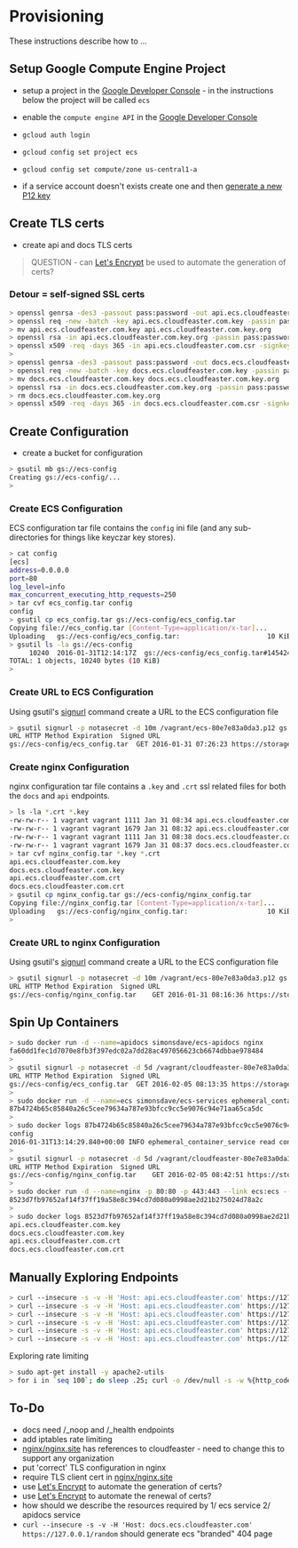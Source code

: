 # Provisioning

These instructions describe how to ...

## Setup Google Compute Engine Project

* setup a project in the
[Google Developer Console](https://console.developers.google.com/project) - in
the instructions below the project will be called ```ecs```

* enable the ```compute engine API``` in
the [Google Developer Console](https://console.developers.google.com/project)

* ```gcloud auth login```

* ```gcloud config set project ecs```

* ```gcloud config set compute/zone us-central1-a```

* if a service account doesn't exists create one and
then [generate a new P12 key](https://cloud.google.com/storage/docs/authentication?hl=en#generating-a-private-key)

## Create TLS certs

* create api and docs TLS certs

> QUESTION - can [Let's Encrypt](https://letsencrypt.org/) be used to automate the
> generation of certs?

### Detour = self-signed SSL certs

```bash
> openssl genrsa -des3 -passout pass:password -out api.ecs.cloudfeaster.com.key 2048
> openssl req -new -batch -key api.ecs.cloudfeaster.com.key -passin pass:password -out api.ecs.cloudfeaster.com.csr
> mv api.ecs.cloudfeaster.com.key api.ecs.cloudfeaster.com.key.org
> openssl rsa -in api.ecs.cloudfeaster.com.key.org -passin pass:password -out api.ecs.cloudfeaster.com.key
> openssl x509 -req -days 365 -in api.ecs.cloudfeaster.com.csr -signkey api.ecs.cloudfeaster.com.key -out api.ecs.cloudfeaster.com.crt
>
> openssl genrsa -des3 -passout pass:password -out docs.ecs.cloudfeaster.com.key 2048
> openssl req -new -batch -key docs.ecs.cloudfeaster.com.key -passin pass:password -out docs.ecs.cloudfeaster.com.csr
> mv docs.ecs.cloudfeaster.com.key docs.ecs.cloudfeaster.com.key.org
> openssl rsa -in docs.ecs.cloudfeaster.com.key.org -passin pass:password -out docs.ecs.cloudfeaster.com.key
> rm docs.ecs.cloudfeaster.com.key.org
> openssl x509 -req -days 365 -in docs.ecs.cloudfeaster.com.csr -signkey docs.ecs.cloudfeaster.com.key -out docs.ecs.cloudfeaster.com.crt
```

## Create Configuration

* create a bucket for configuration

```bash
> gsutil mb gs://ecs-config
Creating gs://ecs-config/...
>
```

### Create ECS Configuration

ECS configuration tar file contains the ```config``` ini file
(and any sub-directories for things like keyczar key stores).


```bash
> cat config
[ecs]
address=0.0.0.0
port=80
log_level=info
max_concurrent_executing_http_requests=250
> tar cvf ecs_config.tar config
config
> gsutil cp ecs_config.tar gs://ecs-config/ecs_config.tar
Copying file://ecs_config.tar [Content-Type=application/x-tar]...
Uploading   gs://ecs-config/ecs_config.tar:                      10 KiB/10 KiB
> gsutil ls -la gs://ecs-config
     10240  2016-01-31T12:14:17Z  gs://ecs-config/ecs_config.tar#1454242458009000  metageneration=1
TOTAL: 1 objects, 10240 bytes (10 KiB)
>
```

### Create URL to ECS Configuration

Using gsutil's [signurl](https://cloud.google.com/storage/docs/gsutil/commands/signurl)
command create a URL to the ECS configuration file

```bash
> gsutil signurl -p notasecret -d 10m /vagrant/ecs-80e7e83a0da3.p12 gs://ecs-config/ecs_config.tar
URL HTTP Method Expiration  Signed URL
gs://ecs-config/ecs_config.tar  GET 2016-01-31 07:26:23 https://storage.googleapis.com/ecs-config/ecs_config.tar?GoogleAccessId=656919253436-u9d6m6bgqampj6ojgvpaso04kas424nj@developer.gserviceaccount.com&Expires=1454243183&Signature=isqxs%2B8eWTESs9Qx8OVpxzm06PBtKY69s8%2F4uvlWtfsbGwUvMubsOO4b7v2v1e7ojD2EATPpyXz9z0m%2FZKk1HVfBtD0I7XheUuTPAZiahsM7STx6s8kDIdbttGKjw2ZKndryvKuOjHOTKzRI82yvQtXjj9fwj5bG3YSUlX4qeXRMaseBwNdsa%2B%2FwGmq3ZUO515g1G47uKv4v%2FMBDFIZk4o5FcK8%2BYxH%2F4miDs7ly8aetCyTJjHk%2FOzViWj6qESpwkEKzGrj51MjGwD6bJaRg4c5rtb6VHAJYSMhp9RDawHc%2F9nLGEFPTyTj0btjl0q9DHgsAzitneCGGYjmkWiIwVQ%3D%3D
```

### Create nginx Configuration

nginx configuration tar file contains a ```.key``` and ```.crt``` ssl related files
for both the ```docs``` and ```api``` endpoints.

```bash
> ls -la *.crt *.key
-rw-rw-r-- 1 vagrant vagrant 1111 Jan 31 08:34 api.ecs.cloudfeaster.com.crt
-rw-rw-r-- 1 vagrant vagrant 1679 Jan 31 08:32 api.ecs.cloudfeaster.com.key
-rw-rw-r-- 1 vagrant vagrant 1111 Jan 31 08:38 docs.ecs.cloudfeaster.com.crt
-rw-rw-r-- 1 vagrant vagrant 1679 Jan 31 08:37 docs.ecs.cloudfeaster.com.key
> tar cvf nginx_config.tar *.key *.crt
api.ecs.cloudfeaster.com.key
docs.ecs.cloudfeaster.com.key
api.ecs.cloudfeaster.com.crt
docs.ecs.cloudfeaster.com.crt
> gsutil cp nginx_config.tar gs://ecs-config/nginx_config.tar
Copying file://nginx_config.tar [Content-Type=application/x-tar]...
Uploading   gs://ecs-config/nginx_config.tar:                    10 KiB/10 KiB
> 
```

### Create URL to nginx Configuration

Using gsutil's [signurl](https://cloud.google.com/storage/docs/gsutil/commands/signurl)
command create a URL to the ECS configuration file

```bash
> gsutil signurl -p notasecret -d 10m /vagrant/ecs-80e7e83a0da3.p12 gs://ecs-config/nginx_config.tar
URL HTTP Method Expiration  Signed URL
gs://ecs-config/nginx_config.tar    GET 2016-01-31 08:16:36 https://storage.googleapis.com/ecs-config/nginx_config.tar?GoogleAccessId=656919253436-u9d6m6bgqampj6ojgvpaso04kas424nj@developer.gserviceaccount.com&Expires=1454246196&Signature=YpirLJL7SF7JmOQktdRLDbYO%2Bs8CbXRLl%2BeML%2B2eTb2LBDKjp4qs%2FfI2%2B534puJhTK%2BLPsr2FaT1fBvF0jB0csnXMKsH3AZZoNI70hlImNKQGtOqnqIw633curNfVntj8J8jPjZA5%2BxCAhxAUL4ZTFaalNdZK59qp5D60A7LeB2ykyeZr5ml%2BKXwz9OW0UtQNTzcAQK7uV8NRSWi7Cc0xuBM0X0qOPMOAT%2FPrCwY3Npt3VmE45QfNCnMNDYxY8LkRBg1knsaGqT9UGke4P%2Bwj7f8f%2BEMNq4ORXZtsUxLkTIfG9qgktvczDeZB4uXLyv%2B9FadguU6Fg456ygt9CeauQ%3D%3D
```

## Spin Up Containers

```bash
> sudo docker run -d --name=apidocs simonsdave/ecs-apidocs nginx
fa60dd1fec1d7070e8fb3f397edc02a7dd28ac497056623cb6674dbbae978484
>
> gsutil signurl -p notasecret -d 5d /vagrant/cloudfeaster-80e7e83a0da3.p12 gs://ecs-config/ecs_config.tar
URL HTTP Method Expiration  Signed URL
gs://ecs-config/ecs_config.tar  GET 2016-02-05 08:13:35 https://storage.googleapis.com/ecs-config/ecs_config.tar?GoogleAccessId=656919253436-u9d6m6bgqampj6ojgvpaso04kas424nj@developer.gserviceaccount.com&Expires=1454678015&Signature=HxUSyScW4oyY3h8oBK8KO9y4CBBI%2Fktsw9h%2BsOzdRmBadVSGGUsTnyt6X3%2F66ccDhL6VWH3y%2Fr%2FFHPIqX54jriwrwnHuTbS26zh1CXOO5C5uWAEsmZNQ7V9aIKjtwSa3RQ8wQeo2W53LzyhyQMLtHK7TQ8W7IhV9L95B6PMOJvN%2BSyHWJ5IBrOsdtKsK5QAVTXJT%2BKQqpMiX9L0xND57gWvi5SeXZS3TNsCfPKngrY%2FoLzZcwziEjpD5yTyPSYOcLuonLiLXhqCrcobZQefxFzOOfX43maSPoeeOhDroj03ampthOoqmqD%2F62JDKe7Tr0kOklCRElWp2XFxOU7S2vQ%3D%3D
>
> sudo docker run -d --name=ecs simonsdave/ecs-services ephemeral_container_service.sh 'https://storage.googleapis.com/ecs-config/ecs_config.tar?GoogleAccessId=656919253436-u9d6m6bgqampj6ojgvpaso04kas424nj@developer.gserviceaccount.com&Expires=1454678015&Signature=HxUSyScW4oyY3h8oBK8KO9y4CBBI%2Fktsw9h%2BsOzdRmBadVSGGUsTnyt6X3%2F66ccDhL6VWH3y%2Fr%2FFHPIqX54jriwrwnHuTbS26zh1CXOO5C5uWAEsmZNQ7V9aIKjtwSa3RQ8wQeo2W53LzyhyQMLtHK7TQ8W7IhV9L95B6PMOJvN%2BSyHWJ5IBrOsdtKsK5QAVTXJT%2BKQqpMiX9L0xND57gWvi5SeXZS3TNsCfPKngrY%2FoLzZcwziEjpD5yTyPSYOcLuonLiLXhqCrcobZQefxFzOOfX43maSPoeeOhDroj03ampthOoqmqD%2F62JDKe7Tr0kOklCRElWp2XFxOU7S2vQ%3D%3D'
87b4724b65c85840a26c5cee79634a787e93bfcc9cc5e9076c94e71aa65ca5dc
>
> sudo docker logs 87b4724b65c85840a26c5cee79634a787e93bfcc9cc5e9076c94e71aa65ca5dc
config
2016-01-31T13:14:29.840+00:00 INFO ephemeral_container_service read config from '/root/.ecs/config[ecs]' and now listening on http://0.0.0.0:80 with logging level set to INFO
>
> gsutil signurl -p notasecret -d 5d /vagrant/cloudfeaster-80e7e83a0da3.p12 gs://ecs-config/nginx_config.tar
URL HTTP Method Expiration  Signed URL
gs://ecs-config/nginx_config.tar    GET 2016-02-05 08:42:51 https://storage.googleapis.com/ecs-config/nginx_config.tar?GoogleAccessId=656919253436-u9d6m6bgqampj6ojgvpaso04kas424nj@developer.gserviceaccount.com&Expires=1454679771&Signature=IG8LGOvz8FXFWW2K%2BuMeTm4qcz7a4yRlccz%2BQJXJ0Ch17%2FzTM7RXc3zFoNepfYCrLRJocW7l%2FkopgTi6x1%2BdQbpc2uAH0P93mwzSHroFYSADsM7%2BFd5OyyNpV20xsFPpGkRGIDCFE4wg9QU%2FrWjFbrgei63Pe8AbD6ZUsin5n4r5lSEgayv%2Bld3cp6TKd8F5JoXJ6zyq8J296BpsjRYPUYlUOe9cU1x3YvVJVCQhO6x%2BFpvR3847ClVBK9TGbCnl2BVFi183A4qSz2Kfzn8zazRUCQdo8c0EGEqilOXgDSSjNLVIOlERKKccaVY0Bih8oZki%2Bv46VFLPc6vTfdLORQ%3D%3D 
>
> sudo docker run -d --name=nginx -p 80:80 -p 443:443 --link ecs:ecs --link apidocs:apidocs simonsdave/ecs-nginx nginx.sh 'https://storage.googleapis.com/ecs-config/nginx_config.tar?GoogleAccessId=656919253436-u9d6m6bgqampj6ojgvpaso04kas424nj@developer.gserviceaccount.com&Expires=1454679771&Signature=IG8LGOvz8FXFWW2K%2BuMeTm4qcz7a4yRlccz%2BQJXJ0Ch17%2FzTM7RXc3zFoNepfYCrLRJocW7l%2FkopgTi6x1%2BdQbpc2uAH0P93mwzSHroFYSADsM7%2BFd5OyyNpV20xsFPpGkRGIDCFE4wg9QU%2FrWjFbrgei63Pe8AbD6ZUsin5n4r5lSEgayv%2Bld3cp6TKd8F5JoXJ6zyq8J296BpsjRYPUYlUOe9cU1x3YvVJVCQhO6x%2BFpvR3847ClVBK9TGbCnl2BVFi183A4qSz2Kfzn8zazRUCQdo8c0EGEqilOXgDSSjNLVIOlERKKccaVY0Bih8oZki%2Bv46VFLPc6vTfdLORQ%3D%3D'
8523d7fb97652af14f37ff19a58e8c394cd7d080a0998ae2d21b275024d78a2c
>  
> sudo docker logs 8523d7fb97652af14f37ff19a58e8c394cd7d080a0998ae2d21b275024d78a2c
api.ecs.cloudfeaster.com.key
docs.ecs.cloudfeaster.com.key
api.ecs.cloudfeaster.com.crt
docs.ecs.cloudfeaster.com.crt
```

## Manually Exploring Endpoints

```bash
> curl --insecure -s -v -H 'Host: api.ecs.cloudfeaster.com' https://127.0.0.1 | jq
> curl --insecure -s -v -H 'Host: api.ecs.cloudfeaster.com' https://127.0.0.1/random | jq
> curl --insecure -s -v -H 'Host: api.ecs.cloudfeaster.com' https://127.0.0.1/v1.0 | jq
> curl --insecure -s -v -H 'Host: api.ecs.cloudfeaster.com' https://127.0.0.1/v1.0/_health | jq
> curl --insecure -s -v -H 'Host: api.ecs.cloudfeaster.com' https://127.0.0.1/v1.0/_health?quick=false | jq
> curl --insecure -s -v -H 'Host: api.ecs.cloudfeaster.com' https://127.0.0.1/v1.0/_noop | jq
```

Exploring rate limiting
```bash
> sudo apt-get install -y apache2-utils
> for i in `seq 100`; do sleep .25; curl -o /dev/null -s -w %{http_code}\\n --insecure -H 'Host: api.ecs.cloudfeaster.com' https://127.0.0.1/v1.0/_noop; done
```

## To-Do

* docs need /_noop and /_health endpoints
* add iptables rate limiting
* [nginx/nginx.site](nginx/nginx.site) has references to cloudfeaster - need to change this to support any organization
* put 'correct' TLS configuration in nginx
* require TLS client cert in [nginx/nginx.site](nginx/nginx.site)
* use [Let's Encrypt](https://letsencrypt.org/) to automate the generation of certs?
* use [Let's Encrypt](https://letsencrypt.org/) to automate the renewal of certs?
* how should we describe the resources required by 1/ ecs service 2/ apidocs service
* ```curl --insecure -s -v -H 'Host: docs.ecs.cloudfeaster.com' https://127.0.0.1/random``` should generate ecs "branded" 404 page

